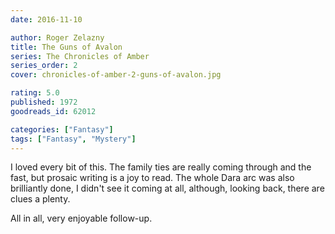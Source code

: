 ```yaml
---
date: 2016-11-10

author: Roger Zelazny
title: The Guns of Avalon
series: The Chronicles of Amber
series_order: 2
cover: chronicles-of-amber-2-guns-of-avalon.jpg

rating: 5.0
published: 1972
goodreads_id: 62012

categories: ["Fantasy"]
tags: ["Fantasy", "Mystery"]
---
```


I loved every bit of this. The family ties are really coming through and the fast, but prosaic writing is a joy to read. The whole Dara arc was also brilliantly done, I didn't see it coming at all, although, looking back, there are clues a plenty.

All in all, very enjoyable follow-up.
